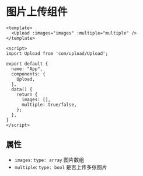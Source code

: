 # 图片上传组件

```
<template>
  <Upload :images="images" :multiple="multiple" />
</template>

<script>
import Upload from 'com/upload/Upload';

export default {
  name: "App",
  components: {
    Upload,
  },
  data() {
    return {
      images: [],
      multiple: true/false,
    };
  },
}
</script>
```

## 属性

- `images`: `type: array` 图片数组
- `multiple`: `type: bool` 是否上传多张图片
